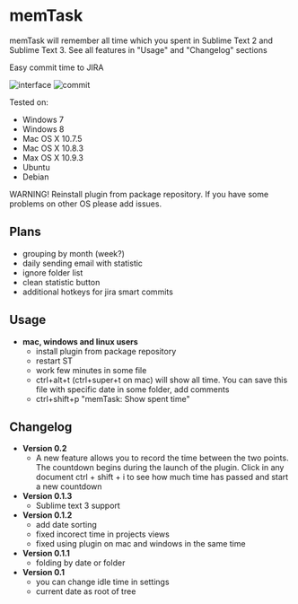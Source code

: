 memTask
=======

memTask will remember all time which you spent in Sublime Text 2 and Sublime Text 3. See all features in "Usage" and "Changelog" sections

Easy commit time to JIRA

![interface](https://github.com/max-mykhailenko/memTask/raw/gh-pages/img/statistics.gif "interface")
![commit](https://raw.github.com/max-mykhailenko/memtask/gh-pages/img/timer.gif "commit")

Tested on:
  - Windows 7
  - Windows 8
  - Mac OS X 10.7.5
  - Mac OS X 10.8.3
  - Max OS X 10.9.3
  - Ubuntu
  - Debian

WARNING! Reinstall plugin from package repository.
If you have some problems on other OS please add issues.

## Plans
  - grouping by month (week?)
  - daily sending email with statistic
  - ignore folder list
  - clean statistic button
  - additional hotkeys for jira smart commits

## Usage
  - **mac, windows and linux users**
    - install plugin from package repository
    - restart ST
    - work few minutes in some file
    - ctrl+alt+t (ctrl+super+t on mac) will show all time. You can save this file with specific date in some folder, add comments
    - ctrl+shift+p "memTask: Show spent time"

## Changelog
  - **Version 0.2**
    - A new feature allows you to record the time between the two points. The countdown begins during the launch of the plugin. Click in any document ctrl + shift + i to see how much time has passed and start a new countdown
  - **Version 0.1.3**
    - Sublime text 3 support
  - **Version 0.1.2**
    - add date sorting
    - fixed incorect time in projects views
    - fixed using plugin on mac and windows in the same time
  - **Version 0.1.1**
    - folding by date or folder
  - **Version 0.1**
    - you can change idle time in settings
    - current date as root of tree
